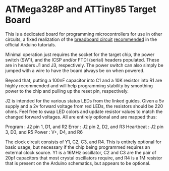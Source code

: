 # ATMega328P and ATTiny85 Target Board

This is a dedicated board for programming microcontrollers for use in other circuits, a fixed
realization of the [breadboard circuit](https://www.arduino.cc/en/Tutorial/ArduinoToBreadboard)
[recommended](https://www.arduino.cc/en/Tutorial/ArduinoISP) in the official Arduino tutorials.

Minimal operation just requires the socket for the target chip, the power switch (SW1), and the
ICSP and/or FTDI (serial) headers populated. These are in headers J1 and J3, respectively. The
power switch can also simply be jumped with a wire to have the board always be on when powered.

Beyond that, putting a 100nF capacitor into C1 and a 10K resistor into R1 are highly recommended
and will help programming stability by smoothing power to the chip and pulling up the reset pin,
respectively.

J2 is intended for the various status LEDs from the linked guides. Given a 5v supply and a
2v forward voltage from red LEDs, the resistors should be 220 ohms. Feel free to swap LED
colors and update resistor values to match the changed forward voltages. All are entirely
optional and are mapped thus:

Program
: J2 pin 1, D1, and R2
Error
: J2 pin 2, D2, and R3
Heartbeat
: J2 pin 3, D3, and R5
Power
: V+, D4, and R6

The clock circuit consists of Y1, C2, C3, and R4. This is entirely optional for basic usage,
but necessary if the chip being programmed requires an external clock source. Y1 is a 16MHz
oscillator, C2 and C3 are the pair of 20pf capacitors that most crystal oscillators require,
and R4 is a 1M resistor that is present on the Arduino schematics, but appears to be optional.



